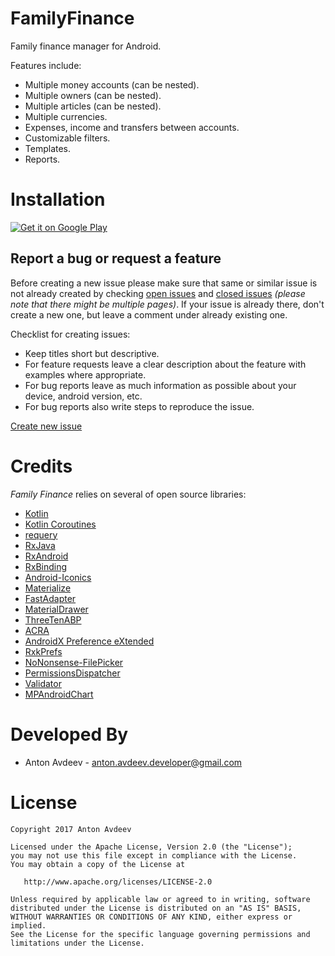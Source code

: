 # FamilyFinance

Family finance manager for Android.

Features include:
* Multiple money accounts (can be nested).
* Multiple owners (can be nested).
* Multiple articles (can be nested).
* Multiple currencies.
* Expenses, income and transfers between accounts.
* Customizable filters.
* Templates.
* Reports.

# Installation

<a href='https://play.google.com/store/apps/details?id=io.github.zwieback.familyfinance'>
    <img alt='Get it on Google Play' src='https://play.google.com/intl/en_us/badges/images/generic/en_badge_web_generic.png'/>
</a>

## Report a bug or request a feature

Before creating a new issue please make sure that same or similar issue is not already created by checking 
[open issues](https://github.com/zwieback/FamilyFinance/issues?state=open) and [closed issues](https://github.com/zwieback/FamilyFinance/issues?state=closed) *(please note that there might be multiple pages)*. If your issue is already 
there, don't create a new one, but leave a comment under already existing one.

Checklist for creating issues:

- Keep titles short but descriptive.
- For feature requests leave a clear description about the feature with examples where appropriate.
- For bug reports leave as much information as possible about your device, android version, etc.
- For bug reports also write steps to reproduce the issue.

[Create new issue](https://github.com/zwieback/FamilyFinance/issues/new)

# Credits

*Family Finance* relies on several of open source libraries:

- [Kotlin](https://github.com/JetBrains/kotlin/)
- [Kotlin Coroutines](https://github.com/Kotlin/kotlinx.coroutines/)
- [requery](https://github.com/requery/requery)
- [RxJava](https://github.com/ReactiveX/RxJava)
- [RxAndroid](https://github.com/ReactiveX/RxAndroid)
- [RxBinding](https://github.com/JakeWharton/RxBinding)
- [Android-Iconics](https://github.com/mikepenz/Android-Iconics)
- [Materialize](https://github.com/mikepenz/Materialize)
- [FastAdapter](https://github.com/mikepenz/FastAdapter)
- [MaterialDrawer](https://github.com/mikepenz/MaterialDrawer)
- [ThreeTenABP](https://github.com/JakeWharton/ThreeTenABP)
- [ACRA](https://github.com/ACRA/acra)
- [AndroidX Preference eXtended](https://github.com/takisoft/preferencex-android/)
- [RxkPrefs](https://github.com/afollestad/rxkprefs)
- [NoNonsense-FilePicker](https://github.com/spacecowboy/NoNonsense-FilePicker/)
- [PermissionsDispatcher](https://github.com/permissions-dispatcher/PermissionsDispatcher)
- [Validator](https://github.com/jpetitto/validator)
- [MPAndroidChart](https://github.com/PhilJay/MPAndroidChart)

# Developed By

* Anton Avdeev - <anton.avdeev.developer@gmail.com>

# License

    Copyright 2017 Anton Avdeev

    Licensed under the Apache License, Version 2.0 (the "License");
    you may not use this file except in compliance with the License.
    You may obtain a copy of the License at

       http://www.apache.org/licenses/LICENSE-2.0

    Unless required by applicable law or agreed to in writing, software
    distributed under the License is distributed on an "AS IS" BASIS,
    WITHOUT WARRANTIES OR CONDITIONS OF ANY KIND, either express or implied.
    See the License for the specific language governing permissions and
    limitations under the License.
